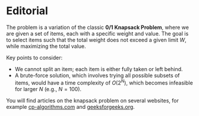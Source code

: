 # Editorial

The problem is a variation of the classic **0/1 Knapsack Problem**, where we are
given a set of items, each with a specific weight and value. The goal is to
select items such that the total weight does not exceed a given limit $W$,
while maximizing the total value.

Key points to consider:

- We cannot split an item; each item is either fully taken or left behind.
- A brute-force solution, which involves trying all possible subsets of items,
would have a time complexity of $O(2^N)$, which becomes infeasible for larger
$N$ (e.g., $N = 100$).

You will find articles on the knapsack problem on several websites, for example
[cp-algorithms.com](https://cp-algorithms.com/dynamic_programming/knapsack.html)
and [geeksforgeeks.org](https://www.geeksforgeeks.org/0-1-knapsack-problem-dp-10).
